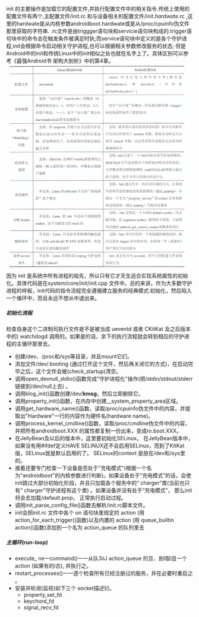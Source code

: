 init 的主要操作是加载它的配置文件,并执行配置文件中的相关指令.传统上使用的配置文件有两个,主配置文件/init.rc 和与设备相关的配置文件/init.*hardwate*.rc ,这里的hardwate是从内核参数androidboot.hardwate或是从/proc/cpuinfo伪文件那里获取的字符串.
.rc文件是由triggger语句块和servicie语句块构成的.trigger语句块中的命令会在触发条件被满足时执;而service语句块中定义的是各个守护进程,init会根据命令启动相关守护进程,也可以根据相关参数修改服务的状态;
但是Android中的init和传统Linux中的init相似之处也就在名字上了。具体区别可以参考《最强Android书 架构大剖析》中的第4章。
![Android的init与传统UNIX的sbin->init的对比](/image/Android的init与传统UNIX的sbin->init的对比.png)
因为 init 是系统中所有进程的祖先，所以只有它才天生适合实现系统属性的初始化。具体代码是在system/core/init/init.cpp 文件中。总的来讲，作为大多数守护进程的样板，init代码的指令流程完全遵循建立服务的经典模式:初始化，然后陷入一个循环中，而且永远不想从中退出来。
##### 初始化流程
检查自身这个二进制司执行文件是不是被当成 ueventd 或者 CKitKat 及之后版本中的) watchdogd 调用的。如果是的话，余下的执行流程就会转到相应的守护进程的主循环那里去。
* 创建/dev、/proc和/sys等目录，并且mount它们。
* 添加文件/dev/.booting (通过打开这个文件，然后再关闭它的方式)，在启动完毕之后，这个文件会被(check_startup)清空。
* 调用open_devnull_stdio()函数完成"守护进程化"操作(把/stdin/stdout/stderr 链接到/dev/null上去) 。
* 调用klog_init()函数创建/dev/__kmsg__，然后立即删除它。
* 调用property_init()函数，在内存中创建__system_property_area区域。
* 调用get_hardware_name()函数，读取/proc/cpuinfo伪文件中的内容，并提取出"Hardware"一行的内容作为硬件名(hardware name)。
* 调用process_kernel_cmdline()函数，读取/proc/cmdline伪文件中的内容，并把所有androidboot.XXX 的属性都复制一份出来，变成ro.boot.XXX。
* 在JellyBean及以后的版本中，这里要初始化SELinux。 在JellyBean版本中，如果没有用#ifdef定义HAVE SELINUX还不会启用SELinux，而到了KitKat版，SELinux就是默认启用的了。 SELinux的context 是放在/dev和/sys里的。
* 接着还要专门检查一下设备是否处于"充电模式"(根据一个名为"androidboot"的内核参数进行判断)。如果设备处于“充电模式”的话，会使init跳过大部分初始化阶段，井且只加载各个服务中的“ charger”类(当前也只有“ charger”守护进程有这个类) 。如果设备并没有处于“充电模式”， 那么init将会去加载/default.prop， 正常执行启动过程。
* 调用init_parse_config_file()函数去解析/init.rc脚本文件。
* init会把init.rc 文件中各个 on 语句块里规定的 action (用 action_for_each_trigger()函数)以及内置的 action (用 queue_builtin action()函数)添加到一个名为 action_queue 的队列里去
 
##### 主循环(run-loop)
* execute_ ne一command()一一从队3iiJ action_queue 的旦、剖l取l且一个 action (如果有的i古), 并执行之。
* restart_processes()一一逐个检查所有已经注册过的服务，井在必要时重启之 。
* 安装并轮询(监视)如下三个 socket描述衍。
    * property_set_fd
    * keychord_fd
    * signal_recv_fd


